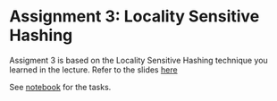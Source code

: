 # Assignment 3: Locality Sensitive Hashing

Assigment 3 is based on the Locality Sensitive Hashing technique you learned in the lecture. Refer to the slides [here](https://github.com/uis-dat550-spring19/course-info/blob/master/lectureslides/LSH.pdf)

See [notebook](LSH.ipynb) for the tasks.
